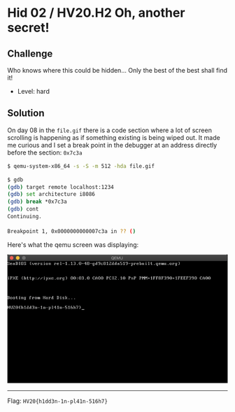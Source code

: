 # Hid 02 / HV20.H2 Oh, another secret!


## Challenge

<!-- ...10....:...20....:...30....:...40....:...50....:...60....:...70....:. -->
Who knows where this could be hidden... Only the best of the best shall find it!

* Level: hard



## Solution

On day 08 in the `file.gif` there is a code section where a lot of screen 
scrolling is happening as if something existing is being wiped out. It made me
curious and I set a break point in the debugger at an address directly before 
the section: `0x7c3a`

```sh
$ qemu-system-x86_64 -s -S -m 512 -hda file.gif
```

```sh
$ gdb
(gdb) target remote localhost:1234
(gdb) set architecture i8086
(gdb) break *0x7c3a
(gdb) cont
Continuing.

Breakpoint 1, 0x0000000000007c3a in ?? ()
```

Here's what the qemu screen was displaying:

![](screenshot_hidden2.png)

--------------------------------------------------------------------------------

Flag: `HV20{h1dd3n-1n-pl41n-516h7}`

